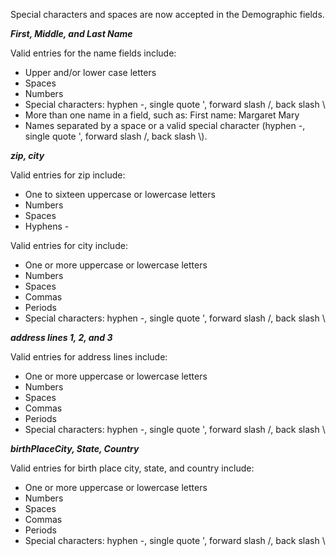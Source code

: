 Special characters and spaces are now accepted in the Demographic fields.

**_First, Middle, and Last Name_**

Valid entries for the name fields include:
* Upper and/or lower case letters
* Spaces
* Numbers
* Special characters: hyphen -, single quote ', forward slash /, back slash \\
* More than one name in a field, such as: First name: Margaret Mary
* Names separated by a space or a valid special character (hyphen -, single quote ', forward slash /, back slash \\).
  
**_zip, city_**

Valid entries for zip include:
- One to sixteen uppercase or lowercase letters
- Numbers
- Spaces
- Hyphens - 

Valid entries for city include:
- One or more uppercase or lowercase letters
- Numbers
- Spaces
- Commas
- Periods
- Special characters: hyphen -, single quote ', forward slash /, back slash \\

**_address lines 1, 2, and 3_**

Valid entries for address lines include: 
- One or more uppercase or lowercase letters
- Numbers
- Spaces
- Commas
- Periods
- Special characters: hyphen -, single quote ', forward slash /, back slash \\

**_birthPlaceCity, State, Country_**

Valid entries for birth place city, state, and country include:
- One or more uppercase or lowercase letters
- Numbers
- Spaces
- Commas
- Periods
- Special characters: hyphen -, single quote ', forward slash /, back slash \\
